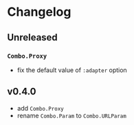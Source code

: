 # Changelog

## Unreleased

### `Combo.Proxy`

- fix the default value of `:adapter` option

## v0.4.0

- add `Combo.Proxy`
- rename `Combo.Param` to `Combo.URLParam`
